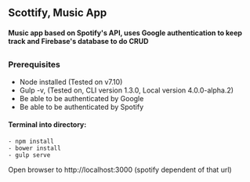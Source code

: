 ## Scottify, Music App
#### Music app based on Spotify's API, uses Google authentication to keep track and Firebase's database to do CRUD
##
### Prerequisites
* Node installed (Tested on v7.10)
* Gulp -v, (Tested on, CLI version 1.3.0, Local version 4.0.0-alpha.2)
* Be able to be authenticated by Google
* Be able to be authenticated by Spotify 

#### Terminal into directory:
	- npm install
	- bower install
	- gulp serve

Open browser to http://localhost:3000 (spotify dependent of that url)
